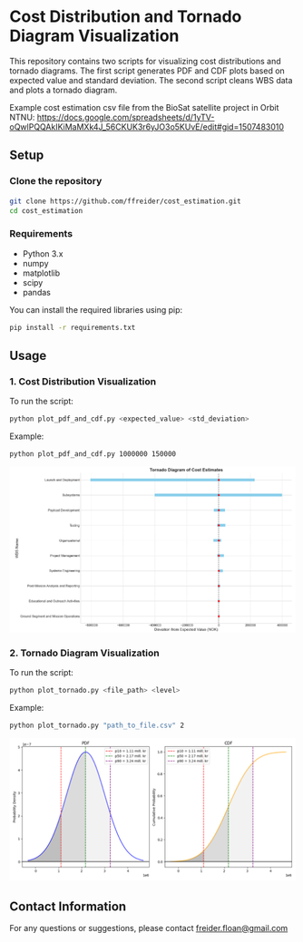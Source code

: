 # Cost Distribution and Tornado Diagram Visualization

This repository contains two scripts for visualizing cost distributions and tornado diagrams. The first script generates PDF and CDF plots based on expected value and standard deviation. The second script cleans WBS data and plots a tornado diagram.

Example cost estimation csv file from the BioSat satellite project in Orbit NTNU: https://docs.google.com/spreadsheets/d/1yTV-oQwlPQQAkIKiMaMXk4J_56CKUK3r6yJO3o5KUvE/edit#gid=1507483010

## Setup

### Clone the repository
```sh
git clone https://github.com/ffreider/cost_estimation.git
cd cost_estimation
```
### Requirements

- Python 3.x
- numpy
- matplotlib
- scipy
- pandas

You can install the required libraries using pip:

```sh
pip install -r requirements.txt
```

## Usage

### 1. Cost Distribution Visualization
To run the script:
```sh
python plot_pdf_and_cdf.py <expected_value> <std_deviation>
```
Example:
```sh
python plot_pdf_and_cdf.py 1000000 150000
```
![alt text](https://github.com/ffreider/cost_estimation/blob/main/example_img/example_tornado_level_2_biosat.png?raw=true)

### 2. Tornado Diagram Visualization
To run the script:
```sh
python plot_tornado.py <file_path> <level>
```
Example:
```sh
python plot_tornado.py "path_to_file.csv" 2
```
![alt text](https://github.com/ffreider/cost_estimation/blob/main/example_img/example_pdf_cdf_biosat.png?raw=true)

## Contact Information
For any questions or suggestions, please contact freider.floan@gmail.com

